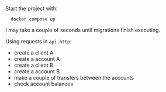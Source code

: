 Start the project with:

```
  docker compose up
```

I may take a couple of seconds until migrations finish executing.

Using requests in `api.http`:

- create a client A
- create a account A
- create a client B
- create a account B
- make a couple of transfers between the accounts
- check account balances
